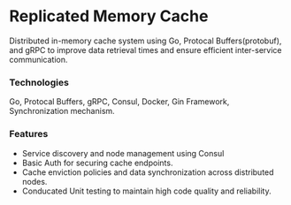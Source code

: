 # Replicated Memory Cache

Distributed in-memory cache system using Go, Protocal Buffers(protobuf), and gRPC
to improve data retrieval times and ensure efficient inter-service communication.

### Technologies

Go, Protocal Buffers, gRPC, Consul, Docker, Gin Framework, Synchronization mechanism.

### Features

- Service discovery and node management using Consul
- Basic Auth for securing cache endpoints.
- Cache enviction policies and data synchronization across distributed nodes.
- Conducated Unit testing to maintain high code quality and reliability.
